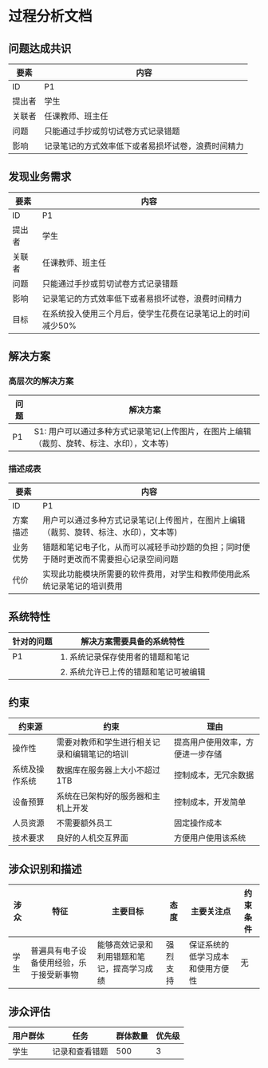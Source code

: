 # 过程分析文档

## 问题达成共识

| 要素 | 内容 |
| --- | --- |
| ID | P1 |
| 提出者 | 学生 |
| 关联者 | 任课教师、班主任 |
| 问题 | 只能通过手抄或剪切试卷方式记录错题 |
| 影响 | 记录笔记的方式效率低下或者易损坏试卷，浪费时间精力 |

## 发现业务需求

| 要素 | 内容 |
| --- | --- |
| ID | P1 |
| 提出者 | 学生 |
| 关联者 | 任课教师、班主任 |
| 问题 | 只能通过手抄或剪切试卷方式记录错题 |
| 影响 | 记录笔记的方式效率低下或者易损坏试卷，浪费时间精力 |
| 目标 | 在系统投入使用三个月后，使学生花费在记录笔记上的时间减少50% |

## 解决方案

### 高层次的解决方案

| 问题 | 解决方案 |
| --- | --- |
| P1 | S1: 用户可以通过多种方式记录笔记(上传图片，在图片上编辑（裁剪、旋转、标注、水印），文本等) |

### 描述成表

| 要素 | 内容 |
| --- | --- |
| ID | P1 |
| 方案描述 | 用户可以通过多种方式记录笔记(上传图片，在图片上编辑（裁剪、旋转、标注、水印），文本等) |
| 业务优势 | 错题和笔记电子化，从而可以减轻手动抄题的负担；同时便于随时更改而不需要担心记录空间问题 |
| 代价 | 实现此功能模块所需要的软件费用，对学生和教师使用此系统记录笔记的培训费用 |

## 系统特性

| 针对的问题 | 解决方案需要具备的系统特性 |
| --- | --- |
| P1 | 1. 系统记录保存使用者的错题和笔记 |
| | 2. 系统允许已上传的错题和笔记可被编辑 |

## 约束

| 约束源 | 约束 | 理由 |
| --- | --- | --- |
| 操作性 | 需要对教师和学生进行相关记录和编辑笔记的培训 | 提高用户使用效率，方便进一步存储 |
| 系统及操作系统 | 数据库在服务器上大小不超过1TB | 控制成本，无冗余数据 |
| 设备预算 | 系统在已架构好的服务器和主机上开发 | 控制成本，开发简单 |
| 人员资源 | 不需要额外员工 | 固定操作成本 |
| 技术要求 | 良好的人机交互界面 | 方便用户使用该系统 |

## 涉众识别和描述

| 涉众 | 特征 | 主要目标 | 态度 | 主要关注点 | 约束条件 |
| --- | --- | --- | --- | --- | --- |
| 学生 | 普遍具有电子设备使用经验，乐于接受新事物 | 能够高效记录和利用错题和笔记，提高学习成绩 | 强烈支持 | 保证系统的低学习成本和使用方便性 | 无 |

## 涉众评估

| 用户群体 | 任务 | 群体数量 | 优先级 |
| --- | --- | --- | --- |
| 学生 | 记录和查看错题 | 500 | 3 |